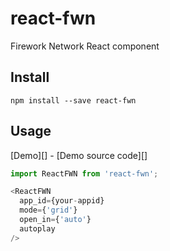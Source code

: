 # react-fwn
Firework Network React component

## Install

```
npm install --save react-fwn
```

## Usage

[Demo][] - [Demo source code][]

```js
import ReactFWN from 'react-fwn';

<ReactFWN
  app_id={your-appid}
  mode={'grid'}
  open_in={'auto'}
  autoplay
/>
```
